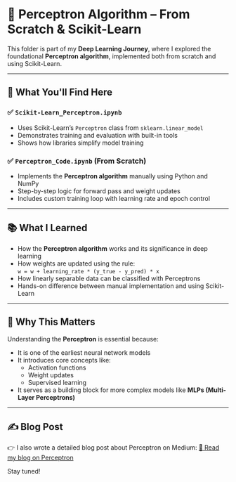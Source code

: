 # 🧠 Perceptron Algorithm – From Scratch & Scikit-Learn

This folder is part of my **Deep Learning Journey**, where I explored the foundational **Perceptron algorithm**, implemented both from scratch and using Scikit-Learn.

---

## 📘 What You'll Find Here

### ✅ `Scikit-Learn_Perceptron.ipynb`
- Uses Scikit-Learn’s `Perceptron` class from `sklearn.linear_model`
- Demonstrates training and evaluation with built-in tools
- Shows how libraries simplify model training

### ✅ `Perceptron_Code.ipynb` (From Scratch)
- Implements the **Perceptron algorithm** manually using Python and NumPy
- Step-by-step logic for forward pass and weight updates
- Includes custom training loop with learning rate and epoch control

---

## 📚 What I Learned
- How the **Perceptron algorithm** works and its significance in deep learning
- How weights are updated using the rule:  
 `w = w + learning_rate * (y_true - y_pred) * x`
- How linearly separable data can be classified with Perceptrons
- Hands-on difference between manual implementation and using Scikit-Learn

---

## 🚀 Why This Matters
Understanding the **Perceptron** is essential because:
- It is one of the earliest neural network models
- It introduces core concepts like:
  - Activation functions
  - Weight updates
  - Supervised learning
- It serves as a building block for more complex models like **MLPs (Multi-Layer Perceptrons)**

---

## ✍️ Blog Post
👉 I also wrote a detailed blog post about Perceptron on Medium:
[📖 Read my blog on Perceptron](https://medium.com/@divyanshu1331/week-1-learning-the-perceptron-from-intuition-to-code-c03033fcba31)

Stay tuned!
